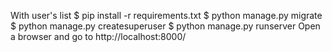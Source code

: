 With user's list
$ pip install -r requirements.txt
$ python manage.py migrate
$ python manage.py createsuperuser
$ python manage.py runserver
 Open a browser and go to http://localhost:8000/

